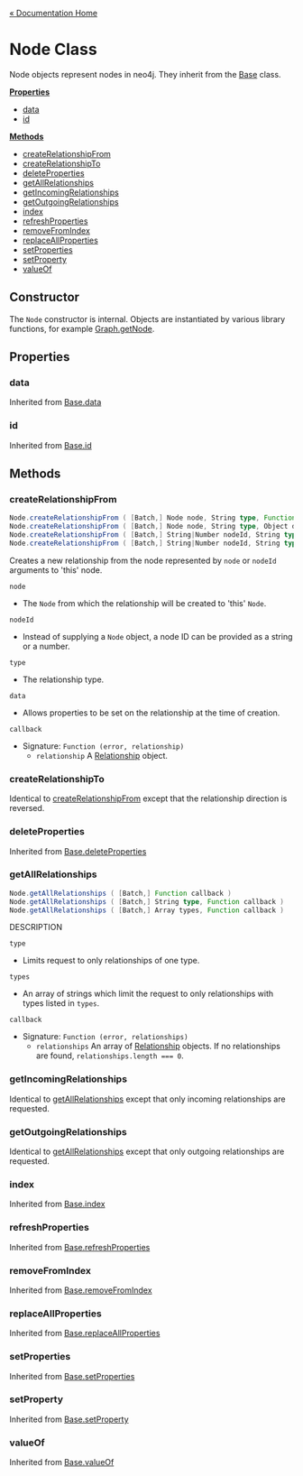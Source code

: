 [« Documentation Home](Documentation.md)

# Node Class

Node objects represent nodes in neo4j. They inherit from the [Base](Base.md) class.

**[Properties](#properties)**

* [data](#data)
* [id](#id)

**[Methods](#methods)**

* [createRelationshipFrom](#createrelationshipfrom)
* [createRelationshipTo](#createrelationshipto)
* [deleteProperties](#deleteproperties)
* [getAllRelationships](#getallrelationships)
* [getIncomingRelationships](#getincomingrelationships)
* [getOutgoingRelationships](#getoutgoingrelationships)
* [index](#index)
* [refreshProperties](#refreshproperties)
* [removeFromIndex](#removefromindex)
* [replaceAllProperties](#replaceallproperties)
* [setProperties](#setproperties)
* [setProperty](#setproperty)
* [valueOf](#valueof)

## Constructor

The `Node` constructor is internal. Objects are instantiated by various library functions, for example [Graph.getNode](Graph.md#getnode).

## Properties

### data

Inherited from [Base.data](Base.md#data)

### id

Inherited from [Base.id](Base.md#id)

## Methods

### createRelationshipFrom

```scala
Node.createRelationshipFrom ( [Batch,] Node node, String type, Function callback )
Node.createRelationshipFrom ( [Batch,] Node node, String type, Object data, Function callback )
Node.createRelationshipFrom ( [Batch,] String|Number nodeId, String type, Function callback )
Node.createRelationshipFrom ( [Batch,] String|Number nodeId, String type, Object data, Function callback )
```

Creates a new relationship from the node represented by `node` or `nodeId` arguments to 'this' node.

`node`
* The `Node` from which the relationship will be created to 'this' `Node`.

`nodeId`
* Instead of supplying a `Node` object, a node ID can be provided as a string or a number.

`type`
* The relationship type.

`data`
* Allows properties to be set on the relationship at the time of creation.

`callback`
* Signature: `Function (error, relationship)`
    * `relationship` A [Relationship](#Relationship.md) object.

### createRelationshipTo

Identical to [createRelationshipFrom](#createrelationshipfrom) except that the relationship direction is reversed.

### deleteProperties

Inherited from [Base.deleteProperties](Base.md#deleteproperties)

### getAllRelationships

```scala
Node.getAllRelationships ( [Batch,] Function callback )
Node.getAllRelationships ( [Batch,] String type, Function callback )
Node.getAllRelationships ( [Batch,] Array types, Function callback )
```

DESCRIPTION

`type`
* Limits request to only relationships of one type.

`types`
* An array of strings which limit the request to only relationships with types listed in `types`.

`callback`
* Signature: `Function (error, relationships)`
    * `relationships` An array of [Relationship](Relationship.md) objects. If no relationships are found, `relationships.length === 0`.

### getIncomingRelationships

Identical to [getAllRelationships](#getallrelationships) except that only incoming relationships are requested.

### getOutgoingRelationships

Identical to [getAllRelationships](#getallrelationships) except that only outgoing relationships are requested.

### index

Inherited from [Base.index](Base.md#index)

### refreshProperties

Inherited from [Base.refreshProperties](Base.md#refreshproperties)

### removeFromIndex

Inherited from [Base.removeFromIndex](Base.md#removefromindex)

### replaceAllProperties

Inherited from [Base.replaceAllProperties](Base.md#replaceallproperties)

### setProperties

Inherited from [Base.setProperties](Base.md#setproperties)

### setProperty

Inherited from [Base.setProperty](Base.md#setproperty)

### valueOf

Inherited from [Base.valueOf](Base.md#valueof)